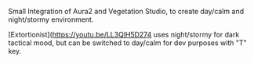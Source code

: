 Small Integration of Aura2 and Vegetation Studio, to create day/calm and night/stormy environment.

[Extortionist](https://youtu.be/LL3QlH5D274 uses night/stormy for dark tactical mood, but can be switched to day/calm for dev purposes with "T" key.
